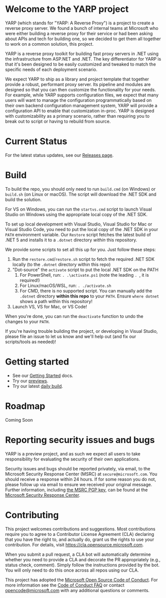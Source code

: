 # Welcome to the YARP project

YARP (which stands for "YARP: A Reverse Proxy") is a project to create a reverse proxy server. We found a bunch of internal teams at Microsoft who were either building a reverse proxy for their service or had been asking about APIs and tech for building one, so we decided to get them all together to work on a common solution, this project.

YARP is a reverse proxy toolkit for building fast proxy servers in .NET using the infrastructure from ASP.NET and .NET. The key differentiator for YARP is that it's been designed to be easily customized and tweaked to match the specific needs of each deployment scenario. 

We expect YARP to ship as a library and project template that together provide a robust, performant proxy server. Its pipeline and modules are designed so that you can then customize the functionality for your needs. For example, while YARP supports configuration files, we expect that many users will want to manage the configuration programmatically based on their own backend configuration management system, YARP will provide a configuration API to enable that customization in-proc.  YARP is designed with customizability as a primary scenario, rather than requiring you to break out to script or having to rebuild from source.

# Current Status

For the latest status updates, see our [Releases page](https://github.com/microsoft/reverse-proxy/releases).

# Build

To build the repo, you should only need to run `build.cmd` (on Windows) or `build.sh` (on Linux or macOS). The script will download the .NET SDK and build the solution.

For VS on Windows, you can run the `startvs.cmd` script to launch Visual Studio on Windows using the appropriate local copy of the .NET SDK.

To set up local development with Visual Studio, Visual Studio for Mac or Visual Studio Code, you need to put the local copy of the .NET SDK in your `PATH` environment variable. Our `Restore` script fetches the latest build of .NET 5 and installs it to a `.dotnet` directory *within* this repository.

We provide some scripts to set all this up for you. Just follow these steps:

1. Run the `restore.cmd`/`restore.sh` script to fetch the required .NET SDK locally (to the `.dotnet` directory within this repo)
1. "Dot-source" the `activate` script to put the local .NET SDK on the PATH
    1. For PowerShell, run: `. .\activate.ps1` (note the leading `. `, it is required!)
    1. For Linux/macOS/WSL, run: `. ./activate.sh`
    1. For CMD, there is no supported script. You can manually add the `.dotnet` directory **within this repo** to your `PATH`. Ensure `where dotnet` shows a path within this repository!
1. Launch VS, VS for Mac, or VS Code!

When you're done, you can run the `deactivate` function to undo the changes to your `PATH`.

If you're having trouble building the project, or developing in Visual Studio, please file an issue to let us know and we'll help out (and fix our scripts/tools as needed)!

# Getting started

- See our [Getting Started](https://microsoft.github.io/reverse-proxy/articles/getting_started.html) docs.
- Try our [previews](https://github.com/microsoft/reverse-proxy/releases).
- Try our latest [daily build](/docs/DailyBuilds.md).

# Roadmap

Coming Soon

# Reporting security issues and bugs

YARP is a preview project, and as such we expect all users to take responsibility for evaluating the security of their own applications.

Security issues and bugs should be reported privately, via email, to the Microsoft Security Response Center (MSRC) at `secure@microsoft.com`. You should receive a response within 24 hours. If for some reason you do not, please follow up via email to ensure we received your original message. Further information, including [the MSRC PGP key](https://www.microsoft.com/msrc/pgp-key-msrc), can be found at the [Microsoft Security Response Center](https://www.microsoft.com/msrc).

# Contributing

This project welcomes contributions and suggestions.  Most contributions require you to agree to a
Contributor License Agreement (CLA) declaring that you have the right to, and actually do, grant us
the rights to use your contribution. For details, visit https://cla.opensource.microsoft.com.

When you submit a pull request, a CLA bot will automatically determine whether you need to provide
a CLA and decorate the PR appropriately (e.g., status check, comment). Simply follow the instructions
provided by the bot. You will only need to do this once across all repos using our CLA.

This project has adopted the [Microsoft Open Source Code of Conduct](https://opensource.microsoft.com/codeofconduct/).
For more information see the [Code of Conduct FAQ](https://opensource.microsoft.com/codeofconduct/faq/) or
contact [opencode@microsoft.com](mailto:opencode@microsoft.com) with any additional questions or comments.
